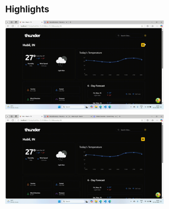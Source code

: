 # Highlights

![Theme changes](./readme-images/themechange.gif)

![Reactive Charts](./readme-images/reactive-recharts.gif)
